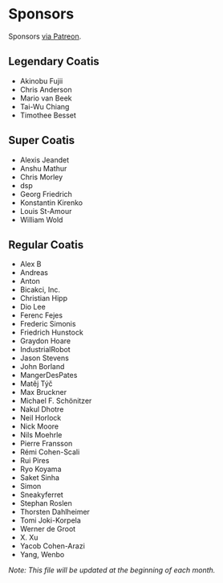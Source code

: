 # Sponsors

Sponsors [via Patreon](https://www.patreon.com/sourcetrail).

## Legendary Coatis

* Akinobu Fujii
* Chris Anderson
* Mario van Beek
* Tai-Wu Chiang
* Timothee Besset

## Super Coatis

* Alexis Jeandet
* Anshu Mathur
* Chris Morley
* dsp
* Georg Friedrich
* Konstantin Kirenko
* Louis St-Amour
* William Wold

## Regular Coatis

* Alex B
* Andreas
* Anton
* Bicakci, Inc.
* Christian Hipp
* Dio Lee
* Ferenc Fejes
* Frederic Simonis
* Friedrich Hunstock
* Graydon Hoare
* IndustrialRobot
* Jason Stevens
* John Borland
* MangerDesPates
* Matěj Týč
* Max Bruckner
* Michael F. Schönitzer
* Nakul Dhotre
* Neil Horlock
* Nick Moore
* Nils Moehrle
* Pierre Fransson
* Rémi Cohen-Scali
* Rui Pires
* Ryo Koyama
* Saket Sinha
* Simon
* Sneakyferret
* Stephan Roslen
* Thorsten Dahlheimer
* Tomi Joki-Korpela
* Werner de Groot
* X. Xu
* Yacob Cohen-Arazi
* Yang, Wenbo

_Note: This file will be updated at the beginning of each month._
